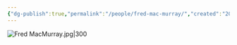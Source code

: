 ```yaml
---
{"dg-publish":true,"permalink":"/people/fred-mac-murray/","created":"2024-08-17","updated":"2024-11-08"}
---
```



![Fred MacMurray.jpg|300](/img/user/Attachments/Fred%20MacMurray.jpg)
